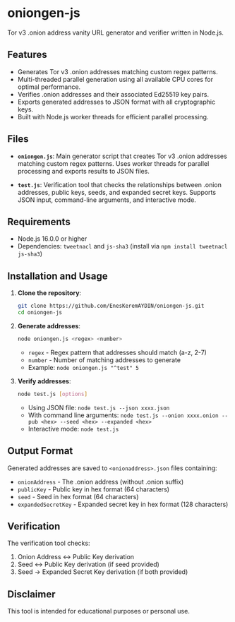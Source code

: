 # oniongen-js

Tor v3 .onion address vanity URL generator and verifier written in Node.js.

## Features

- Generates Tor v3 .onion addresses matching custom regex patterns.
- Multi-threaded parallel generation using all available CPU cores for optimal performance.
- Verifies .onion addresses and their associated Ed25519 key pairs.
- Exports generated addresses to JSON format with all cryptographic keys.
- Built with Node.js worker threads for efficient parallel processing.

## Files

- **`oniongen.js`**: Main generator script that creates Tor v3 .onion addresses matching custom regex patterns. Uses worker threads for parallel processing and exports results to JSON files.

- **`test.js`**: Verification tool that checks the relationships between .onion addresses, public keys, seeds, and expanded secret keys. Supports JSON input, command-line arguments, and interactive mode.

## Requirements

- Node.js 16.0.0 or higher
- Dependencies: `tweetnacl` and `js-sha3` (install via `npm install tweetnacl js-sha3`)

## Installation and Usage

1. **Clone the repository**:
   ```bash
   git clone https://github.com/EnesKeremAYDIN/oniongen-js.git
   cd oniongen-js

2. **Generate addresses**:
   ```bash
   node oniongen.js <regex> <number>
   ```
   - `regex` - Regex pattern that addresses should match (a-z, 2-7)
   - `number` - Number of matching addresses to generate
   - Example: `node oniongen.js "^test" 5`

3. **Verify addresses**:
   ```bash
   node test.js [options]
   ```
   - Using JSON file: `node test.js --json xxxx.json`
   - With command line arguments: `node test.js --onion xxxx.onion --pub <hex> --seed <hex> --expanded <hex>`
   - Interactive mode: `node test.js`

## Output Format

Generated addresses are saved to `<onionaddress>.json` files containing:
- `onionAddress` - The .onion address (without .onion suffix)
- `publicKey` - Public key in hex format (64 characters)
- `seed` - Seed in hex format (64 characters)
- `expandedSecretKey` - Expanded secret key in hex format (128 characters)

## Verification

The verification tool checks:
1. Onion Address ↔ Public Key derivation
2. Seed ↔ Public Key derivation (if seed provided)
3. Seed → Expanded Secret Key derivation (if both provided)

## Disclaimer

This tool is intended for educational purposes or personal use.

